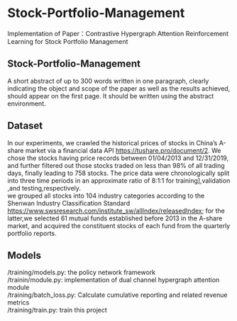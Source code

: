 # Stock-Portfolio-Management
Implementation of Paper：Contrastive Hypergraph Attention Reinforcement Learning for Stock Portfolio Management
## Stock-Portfolio-Management
A short abstract of up to 300 words written in one paragraph, clearly indicating the object and scope of the paper as well as the results achieved, should appear on the first page. It should be written using the abstract environment.
## Dataset
In our experiments, we crawled the historical prices of stocks in China’s A-share market via a financial data API https://tushare.pro/document/2. We chose the stocks having price records between 01/04/2013 and 12/31/2019, and further filtered out those stocks traded on less than 98% of all trading days, finally leading to 758 stocks. The price data were chronologically split into three time periods in an approximate ratio of 8:1:1 for training],validation ,and testing,respectively.  
we grouped all stocks into 104 industry categories according to the Shenwan Industry Classification Standard https://www.swsresearch.com/institute_sw/allIndex/releasedIndex; for the latter,we selected 61 mutual funds established before 2013 in the A-share market, and acquired the constituent stocks of each fund from the quarterly portfolio reports.
## Models
/training/models.py: the policy network framework  
/trainin/module.py: implementation of dual channel hypergraph attention module  
/training/batch_loss.py: Calculate cumulative reporting and related revenue metrics  
/training/train.py: train this project  
